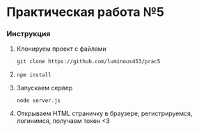 # Практическая работа №5

### Инструкция
1. Клонируем проект с файлами 
    ```shell
    git clone https://github.com/luminous453/prac5
   ```
2.
    ```shell
    npm install
   ```
3. Запускаем сервер 
    ```shell
    node server.js
   ```

4. Открываем HTML страничку в браузере, регистрируемся, логинимся, получаем токен <3
    
